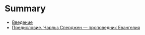 # Summary

* [Введение](README.md)
* [Предисловие. Чарльз Сперджен — проповедник Евангелия](about.md)


